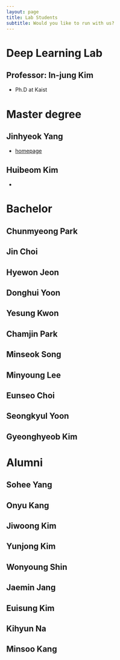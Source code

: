 ```yaml
---
layout: page
title: Lab Students
subtitle: Would you like to run with us? 
---
```


# Deep Learning Lab

## Professor: In-jung Kim
- Ph.D at Kaist

# Master degree

## Jinhyeok Yang
- [homepage](https://yangyangii.github.io/)

## Huibeom Kim
- 

# Bachelor

## Chunmyeong Park

## Jin Choi

## Hyewon Jeon

## Donghui Yoon

## Yesung Kwon

## Chamjin Park

## Minseok Song

## Minyoung Lee

## Eunseo Choi

## Seongkyul Yoon

## Gyeonghyeob Kim

# Alumni

## Sohee Yang

## Onyu Kang

## Jiwoong Kim

## Yunjong Kim

## Wonyoung Shin

## Jaemin Jang

## Euisung Kim

## Kihyun Na

## Minsoo Kang
